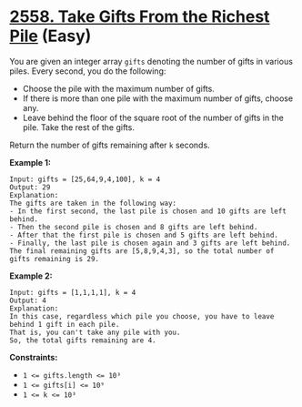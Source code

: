# [2558. Take Gifts From the Richest Pile][link] (Easy)

[link]: https://leetcode.com/problems/take-gifts-from-the-richest-pile/

You are given an integer array `gifts` denoting the number of gifts in various piles. Every second,
you do the following:

- Choose the pile with the maximum number of gifts.
- If there is more than one pile with the maximum number of gifts, choose any.
- Leave behind the floor of the square root of the number of gifts in the pile. Take the rest of the
gifts.

Return the number of gifts remaining after  `k` seconds.

**Example 1:**

```
Input: gifts = [25,64,9,4,100], k = 4
Output: 29
Explanation:
The gifts are taken in the following way:
- In the first second, the last pile is chosen and 10 gifts are left behind.
- Then the second pile is chosen and 8 gifts are left behind.
- After that the first pile is chosen and 5 gifts are left behind.
- Finally, the last pile is chosen again and 3 gifts are left behind.
The final remaining gifts are [5,8,9,4,3], so the total number of gifts remaining is 29.
```

**Example 2:**

```
Input: gifts = [1,1,1,1], k = 4
Output: 4
Explanation:
In this case, regardless which pile you choose, you have to leave behind 1 gift in each pile.
That is, you can't take any pile with you.
So, the total gifts remaining are 4.
```

**Constraints:**

- `1 <= gifts.length <= 10³`
- `1 <= gifts[i] <= 10⁹`
- `1 <= k <= 10³`
